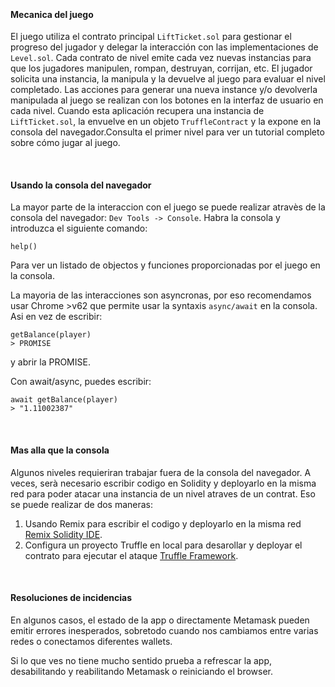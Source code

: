&nbsp;
#### Mecanica del juego

El juego utiliza el contrato principal `LiftTicket.sol` para gestionar el progreso del jugador y delegar la interacción con las implementaciones de `Level.sol`. Cada contrato de nivel emite cada vez nuevas instancias para que los jugadores manipulen, rompan, destruyan, corrijan, etc. El jugador solicita una instancia, la manipula y la devuelve al juego para evaluar el nivel completado. Las acciones para generar una nueva instance y/o devolverla manipulada al juego se realizan con los botones en la interfaz de usuario en cada nivel. Cuando esta aplicación recupera una instancia de `LiftTicket.sol`, la envuelve en un objeto `TruffleContract` y la expone en la consola del navegador.Consulta el primer nivel para ver un tutorial completo sobre cómo jugar al juego.

&nbsp;
#### Usando la consola del navegador

La mayor parte de la interaccion con el juego se puede realizar atravès de la consola del navegador: `Dev Tools -> Console`. Habra la consola y introduzca el siguiente comando:
```
help()
```

Para ver un listado de objectos y funciones proporcionadas por el juego en la consola.

La mayoria de las interacciones son asyncronas, por eso recomendamos usar Chrome >v62 que permite usar la syntaxis `async/await` en la consola. Asi en vez de escribir:
```
getBalance(player)
> PROMISE
```
y abrir la PROMISE.

Con await/async, puedes escribir:
```
await getBalance(player)
> "1.11002387"
```

&nbsp;
#### Mas alla que la consola

Algunos niveles requieriran trabajar fuera de la consola del navegador. A veces, serà necesario escribir codigo en Solidity y deployarlo en la misma red para poder atacar una instancia de un nivel atraves de un contrat. Eso se puede realizar de dos maneras:

1) Usando Remix para escribir el codigo y deployarlo en la misma red [Remix Solidity IDE](https://remix.ethereum.org/).
2) Configura un proyecto Truffle en local para desarollar y deployar el contrato para ejecutar el ataque [Truffle Framework](http://truffleframework.com/).

&nbsp;
#### Resoluciones de incidencias

En algunos casos, el estado de la app o directamente Metamask pueden emitir errores inesperados, sobretodo cuando nos cambiamos entre varias redes o conectamos diferentes wallets.

Si lo que ves no tiene mucho sentido prueba a refrescar la app, desabilitando y reabilitando Metamask o reiniciando el browser.

